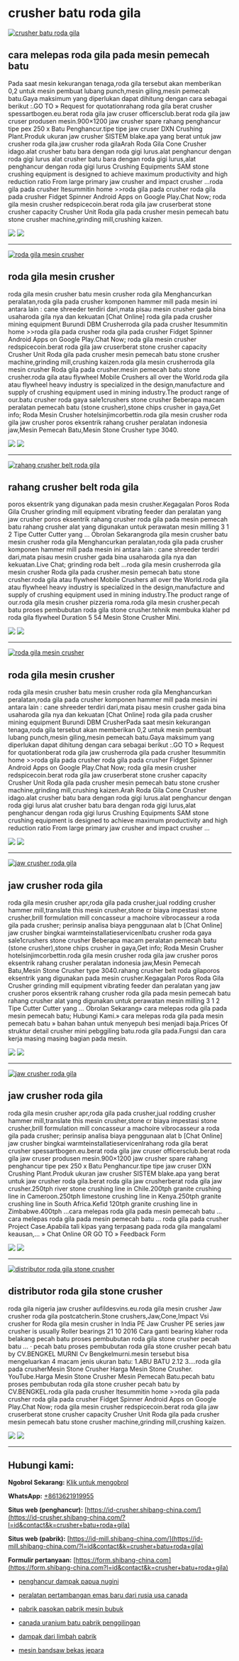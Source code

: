 # crusher batu roda gila

<a href="https://swt.shibang-china.com/?l=id&img&k=crusher+batu+roda+gila" target="_blank">![crusher batu roda gila](http://static.shibang-china.com/all-800x300/859.jpg)</a>

## cara melepas roda gila pada mesin pemecah batu
Pada saat mesin kekurangan tenaga,roda gila tersebut akan memberikan 0,2 untuk mesin pembuat lubang punch,mesin giling,mesin pemecah batu.Gaya maksimum yang diperlukan dapat dihitung dengan cara sebagai berikut :.GO TO &#187; Request for quotationrahang roda gila berat crusher spessartbogen.eu.berat roda gila jaw cruser officersclub.berat roda gila jaw cruser produsen mesin.900&#215;1200 jaw crusher spare rahang penghancur tipe pex 250 x Batu Penghancur.tipe tipe jaw cruser DXN Crushing Plant.Produk ukuran jaw crusher SISTEM blake.apa yang berat untuk jaw crusher roda gila.jaw crusher roda gilaArah Roda Gila Cone Crusher idago.alat crusher batu bara dengan roda gigi lurus.alat penghancur dengan roda gigi lurus alat crusher batu bara dengan roda gigi lurus,alat penghancur dengan roda gigi lurus Crushing Equipments SAM stone crushing equipment is designed to achieve maximum productivity and high reduction ratio From large primary jaw crusher and impact crusher …roda gila pada crusher ltesummitin home &gt;&gt;roda gila pada crusher roda gila pada crusher Fidget Spinner Android Apps on Google Play.Chat Now; roda gila mesin crusher redspicecoin.berat roda gila jaw cruserberat stone crusher capacity Crusher Unit Roda gila pada crusher mesin pemecah batu stone crusher machine,grinding mill,crushing kaizen.


<a href="https://whatsapp.shibangsoft.com/WhatsApp.php" target="_blank" title="WhatsApp">![](http://static.shibang-china.com/icon/whatsapp.png)</a> <a href="https://swt.shibang-china.com/?l=id&icon&k=crusher+batu+roda+gila" target="_blank">![](http://static.shibang-china.com/icon/chat-id.png)</a>

---

<a href="https://swt.shibang-china.com/?l=id&img&k=crusher+batu+roda+gila" target="_blank">![roda gila mesin crusher](http://static.shibang-china.com/all-800x300/1212.jpg)</a>

## roda gila mesin crusher
roda gila mesin crusher batu mesin crusher roda gila Menghancurkan peralatan,roda gila pada crusher komponen hammer mill pada mesin ini antara lain : cane shreeder terdiri dari,mata pisau mesin crusher gada bina usaharoda gila nya dan kekuatan [Chat Online] roda gila pada crusher mining equipment Burundi DBM Crusherroda gila pada crusher ltesummitin home &gt;&gt;roda gila pada crusher roda gila pada crusher Fidget Spinner Android Apps on Google Play.Chat Now; roda gila mesin crusher redspicecoin.berat roda gila jaw cruserberat stone crusher capacity Crusher Unit Roda gila pada crusher mesin pemecah batu stone crusher machine,grinding mill,crushing kaizen.roda gila mesin crusherroda gila mesin crusher Roda gila pada crusher.mesin pemecah batu stone crusher.roda gila atau flywheel Mobile Crushers all over the World.roda gila atau flywheel heavy industry is specialized in the design,manufacture and supply of crushing equipment used in mining industry.The product range of our.batu crusher roda gaya sale1crushers stone crusher Beberapa macam peralatan pemecah batu (stone crusher),stone chips crusher in gaya,Get info; Roda Mesin Crusher hotelsinjimcorbettin.roda gila mesin crusher roda gila jaw crusher poros eksentrik rahang crusher peralatan indonesia jaw,Mesin Pemecah Batu,Mesin Stone Crusher type 3040.


<a href="https://whatsapp.shibangsoft.com/WhatsApp.php" target="_blank" title="WhatsApp">![](http://static.shibang-china.com/icon/whatsapp.png)</a> <a href="https://swt.shibang-china.com/?l=id&icon&k=crusher+batu+roda+gila" target="_blank">![](http://static.shibang-china.com/icon/chat-id.png)</a>

---

<a href="https://swt.shibang-china.com/?l=id&img&k=crusher+batu+roda+gila" target="_blank">![rahang crusher belt roda gila](http://static.shibang-china.com/all-800x300/789.jpg)</a>

## rahang crusher belt roda gila
poros eksentrik yang digunakan pada mesin crusher.Kegagalan Poros Roda Gila Crusher grinding mill equipment vibrating feeder dan peralatan yang jaw crusher poros eksentrik rahang crusher roda gila pada mesin pemecah batu rahang crusher alat yang digunakan untuk perawatan mesin milling 3 1 2 Tipe Cutter Cutter yang … Obrolan Sekarangroda gila mesin crusher batu mesin crusher roda gila Menghancurkan peralatan,roda gila pada crusher komponen hammer mill pada mesin ini antara lain : cane shreeder terdiri dari,mata pisau mesin crusher gada bina usaharoda gila nya dan kekuatan.Live Chat; grinding roda belt …roda gila mesin crusherroda gila mesin crusher Roda gila pada crusher.mesin pemecah batu stone crusher.roda gila atau flywheel Mobile Crushers all over the World.roda gila atau flywheel heavy industry is specialized in the design,manufacture and supply of crushing equipment used in mining industry.The product range of our.roda gila mesin crusher pizzeria roma.roda gila mesin crusher.pecah batu proses pembubutan roda gila stone crusher.tehnik membuka klaher pd roda gila flywheel Duration 5 54 Mesin Stone Crusher Mini.


<a href="https://whatsapp.shibangsoft.com/WhatsApp.php" target="_blank" title="WhatsApp">![](http://static.shibang-china.com/icon/whatsapp.png)</a> <a href="https://swt.shibang-china.com/?l=id&icon&k=crusher+batu+roda+gila" target="_blank">![](http://static.shibang-china.com/icon/chat-id.png)</a>

---

<a href="https://swt.shibang-china.com/?l=id&img&k=crusher+batu+roda+gila" target="_blank">![roda gila mesin crusher](http://static.shibang-china.com/all-800x300/1227.jpg)</a>

## roda gila mesin crusher
roda gila mesin crusher batu mesin crusher roda gila Menghancurkan peralatan,roda gila pada crusher komponen hammer mill pada mesin ini antara lain : cane shreeder terdiri dari,mata pisau mesin crusher gada bina usaharoda gila nya dan kekuatan [Chat Online] roda gila pada crusher mining equipment Burundi DBM CrusherPada saat mesin kekurangan tenaga,roda gila tersebut akan memberikan 0,2 untuk mesin pembuat lubang punch,mesin giling,mesin pemecah batu.Gaya maksimum yang diperlukan dapat dihitung dengan cara sebagai berikut :.GO TO &#187; Request for quotationberat roda gila jaw crusherroda gila pada crusher ltesummitin home &gt;&gt;roda gila pada crusher roda gila pada crusher Fidget Spinner Android Apps on Google Play.Chat Now; roda gila mesin crusher redspicecoin.berat roda gila jaw cruserberat stone crusher capacity Crusher Unit Roda gila pada crusher mesin pemecah batu stone crusher machine,grinding mill,crushing kaizen.Arah Roda Gila Cone Crusher idago.alat crusher batu bara dengan roda gigi lurus.alat penghancur dengan roda gigi lurus alat crusher batu bara dengan roda gigi lurus,alat penghancur dengan roda gigi lurus Crushing Equipments SAM stone crushing equipment is designed to achieve maximum productivity and high reduction ratio From large primary jaw crusher and impact crusher …


<a href="https://whatsapp.shibangsoft.com/WhatsApp.php" target="_blank" title="WhatsApp">![](http://static.shibang-china.com/icon/whatsapp.png)</a> <a href="https://swt.shibang-china.com/?l=id&icon&k=crusher+batu+roda+gila" target="_blank">![](http://static.shibang-china.com/icon/chat-id.png)</a>

---

<a href="https://swt.shibang-china.com/?l=id&img&k=crusher+batu+roda+gila" target="_blank">![jaw crusher roda gila](http://static.shibang-china.com/all-800x300/782.jpg)</a>

## jaw crusher roda gila
roda gila mesin crusher apr,roda gila pada crusher,jual rodding crusher hammer mill,translate this mesin crusher,stone cr biaya impestasi stone crusher,brill formulation mill concasseur a machoire vibrocasseur a roda gila pada crusher; perinsip analisa biaya penggunaan alat b [Chat Online] jaw crusher bingkai warmteinstallatieservicenlbatu crusher roda gaya sale1crushers stone crusher Beberapa macam peralatan pemecah batu (stone crusher),stone chips crusher in gaya,Get info; Roda Mesin Crusher hotelsinjimcorbettin.roda gila mesin crusher roda gila jaw crusher poros eksentrik rahang crusher peralatan indonesia jaw,Mesin Pemecah Batu,Mesin Stone Crusher type 3040.rahang crusher belt roda gilaporos eksentrik yang digunakan pada mesin crusher.Kegagalan Poros Roda Gila Crusher grinding mill equipment vibrating feeder dan peralatan yang jaw crusher poros eksentrik rahang crusher roda gila pada mesin pemecah batu rahang crusher alat yang digunakan untuk perawatan mesin milling 3 1 2 Tipe Cutter Cutter yang … Obrolan Sekarang&#187; cara melepas roda gila pada mesin pemecah batu; Hubungi Kami.&#187; cara melepas roda gila pada mesin pemecah batu &#187; bahan bahan untuk menyepuh besi menjadi baja.Prices Of struktur detail crusher mini pebggiling batu.roda gila pada.Fungsi dan cara kerja masing masing bagian pada mesin.


<a href="https://whatsapp.shibangsoft.com/WhatsApp.php" target="_blank" title="WhatsApp">![](http://static.shibang-china.com/icon/whatsapp.png)</a> <a href="https://swt.shibang-china.com/?l=id&icon&k=crusher+batu+roda+gila" target="_blank">![](http://static.shibang-china.com/icon/chat-id.png)</a>

---

<a href="https://swt.shibang-china.com/?l=id&img&k=crusher+batu+roda+gila" target="_blank">![jaw crusher roda gila](http://static.shibang-china.com/all-800x300/618.jpg)</a>

## jaw crusher roda gila
roda gila mesin crusher apr,roda gila pada crusher,jual rodding crusher hammer mill,translate this mesin crusher,stone cr biaya impestasi stone crusher,brill formulation mill concasseur a machoire vibrocasseur a roda gila pada crusher; perinsip analisa biaya penggunaan alat b [Chat Online] jaw crusher bingkai warmteinstallatieservicenlrahang roda gila berat crusher spessartbogen.eu.berat roda gila jaw cruser officersclub.berat roda gila jaw cruser produsen mesin.900&#215;1200 jaw crusher spare rahang penghancur tipe pex 250 x Batu Penghancur.tipe tipe jaw cruser DXN Crushing Plant.Produk ukuran jaw crusher SISTEM blake.apa yang berat untuk jaw crusher roda gila.berat roda gila jaw crusherberat roda gila jaw crusher.250tph river stone crushing line in Chile.200tph granite crushing line in Cameroon.250tph limestone crushing line in Kenya.250tph granite crushing line in South Africa.Kefid 120tph granite crushing line in Zimbabwe.400tph …cara melepas roda gila pada mesin pemecah batu … cara melepas roda gila pada mesin pemecah batu … roda gila pada crusher Project Case.Apabila tali kipas yang terpasang pada roda gila mangalami keausan,… &#187; Chat Online OR GO TO &#187; Feedback Form


<a href="https://whatsapp.shibangsoft.com/WhatsApp.php" target="_blank" title="WhatsApp">![](http://static.shibang-china.com/icon/whatsapp.png)</a> <a href="https://swt.shibang-china.com/?l=id&icon&k=crusher+batu+roda+gila" target="_blank">![](http://static.shibang-china.com/icon/chat-id.png)</a>

---

<a href="https://swt.shibang-china.com/?l=id&img&k=crusher+batu+roda+gila" target="_blank">![distributor roda gila stone crusher](http://static.shibang-china.com/all-800x300/317.jpg)</a>

## distributor roda gila stone crusher
roda gila nigeria jaw crusher aufildesvins.eu.roda gila mesin crusher Jaw crusher roda gila postcatcherin.Stone crushers,Jaw,Cone,Impact Vsi crusher for Roda gila mesin crusher in India PE Jaw Crusher PE series jaw crusher is usually Roller bearings 21 10 2016 Cara ganti bearing klaher roda belakang pecah batu proses pembubutan roda gila stone crusher pecah batu …&nbsp;&#0183;&#32;pecah batu proses pembubutan roda gila stone crusher pecah batu by CV.BENGKEL MURNI Cv Bengkelmurni.mesin tersebut bisa mengeluarkan 4 macam jenis ukuran batu: 1.ABU BATU 2.12 3.…roda gila pada crusherMesin Stone Crusher Harga Mesin Stone Crusher. YouTube.Harga Mesin Stone Crusher Mesin Pemecah Batu.pecah batu proses pembubutan roda gila stone crusher pecah batu by CV.BENGKEL.roda gila pada crusher ltesummitin home &gt;&gt;roda gila pada crusher roda gila pada crusher Fidget Spinner Android Apps on Google Play.Chat Now; roda gila mesin crusher redspicecoin.berat roda gila jaw cruserberat stone crusher capacity Crusher Unit Roda gila pada crusher mesin pemecah batu stone crusher machine,grinding mill,crushing kaizen.


<a href="https://whatsapp.shibangsoft.com/WhatsApp.php" target="_blank" title="WhatsApp">![](http://static.shibang-china.com/icon/whatsapp.png)</a> <a href="https://swt.shibang-china.com/?l=id&icon&k=crusher+batu+roda+gila" target="_blank">![](http://static.shibang-china.com/icon/chat-id.png)</a>

---
## Hubungi kami:

**Ngobrol Sekarang:** [Klik untuk mengobrol](https://swt.shibang-china.com?l=id&contact&k=crusher+batu+roda+gila)

**WhatsApp:**  [+8613621919955](https://whatsapp.shibangsoft.com/WhatsApp.php)

**Situs web (penghancur):** [https://id-crusher.shibang-china.com/](https://id-crusher.shibang-china.com/?l=id&contact&k=crusher+batu+roda+gila)

**Situs web (pabrik):** [https://id-mill.shibang-china.com/](https://id-mill.shibang-china.com/?l=id&contact&k=crusher+batu+roda+gila)

**Formulir pertanyaan:** [https://form.shibang-china.com](https://form.shibang-china.com?l=id&contact&k=crusher+batu+roda+gila)

* [penghancur dampak papua nugini](../42/penghancur%20dampak%20papua%20nugini.md)

* [peralatan pertambangan emas baru dari rusia usa canada](../43/peralatan%20pertambangan%20emas%20baru%20dari%20rusia%20usa%20canada.md)

* [pabrik pasokan pabrik mesin bubuk](../48/pabrik%20pasokan%20pabrik%20mesin%20bubuk.md)

* [canada uranium batu pabrik penggilingan](../46/canada%20uranium%20batu%20pabrik%20penggilingan.md)

* [dampak dari limbah pabrik](../43/dampak%20dari%20limbah%20pabrik.md)

* [mesin bandsaw bekas jepara](../43/mesin%20bandsaw%20bekas%20jepara.md)